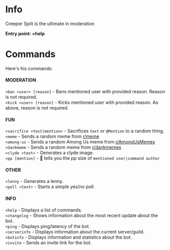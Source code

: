 # Info
Creeper Split is the ultimate in moderation 

__Entry point: <help__

# Commands
Here's his commands:

#### MODERATION
`<ban <user> [reason]` - Bans mentioned user with provided reason. Reason is not required.  
`<kick <user> [reason]` - Kicks mentioned user with provided reason. As above, reason is not required.  
#### FUN
`<sacrifice <text|mention>` - Sacrifices `text` or `@Mention` to a random thing.  
`<meme` - Sends a random meme from [r/meme](https://reddit.com/r/meme)  
`<among-us` - Sends a random Among Us meme from [r/AmongUsMemes](https://reddit.com/r/AmongUsMemes)  
`<dankmeme` - Sends a random meme from [r/dankmemes](https://reddit.com/r/dankmemes)  
`<clyde <text>` - Generates a clyde image.  
`<pp [mention]` - :eyes: tells you the pp size of `mentioned user|command author`
#### OTHER
`<lenny` - Generates a lenny.  
`<poll <text>` - Starts a simple yes/no poll.  
#### INFO
`<help` - Displays a list of commands.  
`<changelog` - Shows information about the most recent update about the bot.  
`<ping` - Displays ping/latency of the bot.  
`<serverinfo` - Displays information about the current server/guild.  
`<botinfo` - Displays information and statistics about the bot.  
`<invite` - Sends an invite link for the bot.
